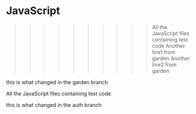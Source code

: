 # JavaScript
>>>>>> > > > > All the JavaScript files containing test code 
Another line1 from garden
Another line2 from garden

this is what changed in the garden branch

All the JavaScript files containing test code 

this is what changed in the auth branch

